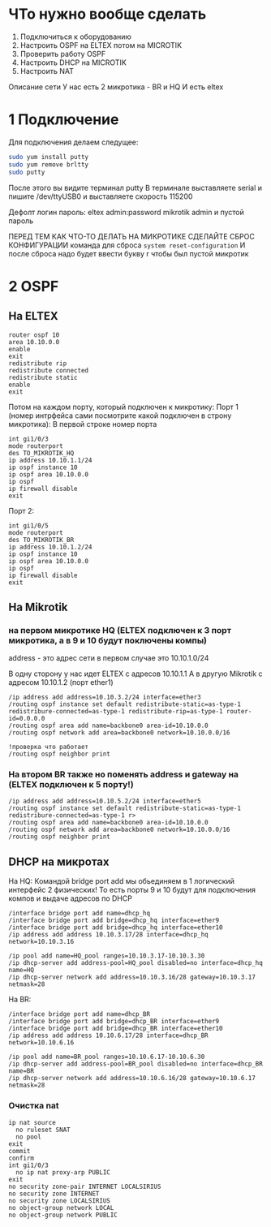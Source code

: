 # ЧТо нужно вообще сделать
1. Подключиться к оборудованию
2. Настроить OSPF на ELTEX потом на MICROTIK
3. Проверить работу OSPF
4. Настроить DHCP на MICROTIK
5. Настроить NAT

Описание сети
У нас есть 2 микротика - BR и HQ
И есть eltex
# 1 Подключение
Для подключения делаем следущее:
```bash
sudo yum install putty
sudo yum remove brltty
sudo putty
```

После этого вы видите терминал putty
В терминале выставляете serial и пишите /dev/ttyUSB0
и выставляете скорость 115200

Дефолт логин пароль:
eltex admin:password
mikrotik admin и пустой пароль

ПЕРЕД ТЕМ КАК ЧТО-ТО ДЕЛАТЬ НА МИКРОТИКЕ СДЕЛАЙТЕ СБРОС КОНФИГУРАЦИИ
команда для сброса ```system reset-configuration```
И после сброса надо будет ввести букву r чтобы был пустой микротик

# 2 OSPF
## На ELTEX
```
router ospf 10
area 10.10.0.0
enable
exit
redistribute rip
redistribute connected
redistribute static
enable
exit
```

Потом на каждом порту, который подключен к микротику:
Порт 1 (номер интрфейса сами посмотрите какой подключен в строну микротика):
В первой строке номер порта
```
int gi1/0/3 
mode routerport 
des TO_MIKROTIK_HQ
ip address 10.10.1.1/24
ip ospf instance 10
ip ospf area 10.10.0.0
ip ospf
ip firewall disable
exit
```
Порт 2:
```
int gi1/0/5 
mode routerport 
des TO_MIKROTIK_BR
ip address 10.10.1.2/24
ip ospf instance 10
ip ospf area 10.10.0.0
ip ospf
ip firewall disable
exit
```

## На Mikrotik
### на первом микротике HQ (ELTEX подключен к 3 порт микротика, а в 9 и 10 будут поключены компы)
address - это адрес сети в первом случае это 10.10.1.0/24

В одну сторону у нас идет ELTEX с адресов 10.10.1.1
А в другую Mikrotik с адресом 10.10.1.2 (порт ether1)

```
/ip address add address=10.10.3.2/24 interface=ether3
/routing ospf instance set default redistribute-static=as-type-1  redistribure-connected=as-type-1 redistribute-rip=as-type-1 router-id=0.0.0.0
/routing ospf area add name=backbone0 area-id=10.10.0.0
/routing ospf network add area=backbone0 network=10.10.0.0/16

!проверка что работает
/routing ospf neighbor print
```
### На втором BR также но поменять address и gateway на (ELTEX подключен к 5 порту!)
```
/ip address add address=10.10.5.2/24 interface=ether5
/routing ospf instance set default redistribute-static=as-type-1  redistribure-connected=as-type-1 r>
/routing ospf area add name=backbone0 area-id=10.10.0.0
/routing ospf network add area=backbone0 network=10.10.0.0/16
/routing ospf neighbor print
```

## DHCP на микротах
На HQ:
Командой bridge port add мы обьединяем в 1 логический интерфейс 2 физических! 
То есть порты 9 и 10 будут для подключения компов и выдаче адресов по DHCP
```
/interface bridge port add name=dhcp_hq 
/interface bridge port add bridge=dhcp_hq interface=ether9
/interface bridge port add bridge=dhcp_hq interface=ether10
/ip address add address 10.10.3.17/28 interface=dhcp_hq network=10.10.3.16

/ip pool add name=HQ_pool ranges=10.10.3.17-10.10.3.30
/ip dhcp-server add address-pool=HQ_pool disabled=no interface=dhcp_hq name=HQ
/ip dhcp-server network add address=10.10.3.16/28 gateway=10.10.3.17 netmask=28

```


На BR:
```
/interface bridge port add name=dhcp_BR 
/interface bridge port add bridge=dhcp_BR interface=ether9
/interface bridge port add bridge=dhcp_BR interface=ether10
/ip address add address 10.10.6.17/28 interface=dhcp_BR network=10.10.6.16

/ip pool add name=BR_pool ranges=10.10.6.17-10.10.6.30
/ip dhcp-server add address-pool=BR_pool disabled=no interface=dhcp_BR name=BR
/ip dhcp-server network add address=10.10.6.16/28 gateway=10.10.6.17 netmask=28

```

### Очистка nat
```
ip nat source
  no ruleset SNAT
  no pool
exit
commit
confirm
int gi1/0/3
  no ip nat proxy-arp PUBLIC
exit
no security zone-pair INTERNET LOCALSIRIUS
no security zone INTERNET
no security zone LOCALSIRIUS
no object-group network LOCAL
no object-group network PUBLIC
```
